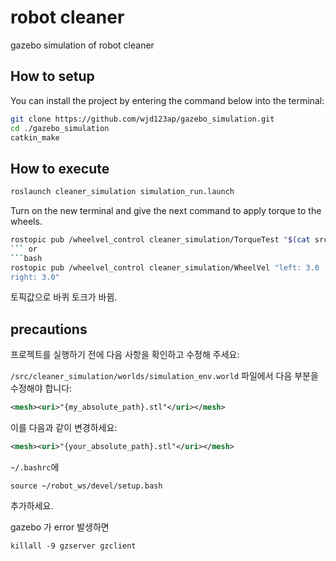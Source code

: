 # robot cleaner

 gazebo simulation of robot cleaner 

## How to setup

You can install the project by entering the command below into the terminal:
```bash
git clone https://github.com/wjd123ap/gazebo_simulation.git
cd ./gazebo_simulation
catkin_make
```
## How to execute 
```bash
roslaunch cleaner_simulation simulation_run.launch
```
Turn on the new terminal and give the next command to apply torque to the wheels.
```bash
rostopic pub /wheelvel_control cleaner_simulation/TorqueTest "$(cat src/cleaner_simulation/config/testTorque.yaml)" 
``` or
```bash
rostopic pub /wheelvel_control cleaner_simulation/WheelVel "left: 3.0
right: 3.0" 
```



토픽값으로 바퀴 토크가 바뀜.

## precautions

프로젝트를 실행하기 전에 다음 사항을 확인하고 수정해 주세요:

`/src/cleaner_simulation/worlds/simulation_env.world` 파일에서 다음 부분을 수정해야 합니다:

```xml
<mesh><uri>"{my_absolute_path}.stl"</uri></mesh>
```
이를 다음과 같이 변경하세요:
```xml
<mesh><uri>"{your_absolute_path}.stl"</uri></mesh>
```
`~/.bashrc`에
```
source ~/robot_ws/devel/setup.bash
```
추가하세요.

gazebo 가 error 발생하면
```
killall -9 gzserver gzclient
```

